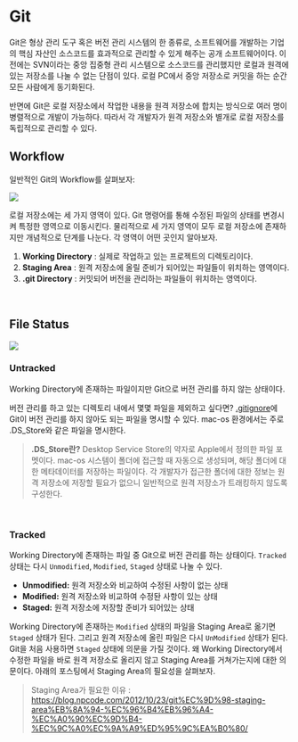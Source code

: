 # Git

Git은 형상 관리 도구 혹은 버전 관리 시스템의 한 종류로, 소프트웨어를 개발하는 기업의 핵심 자산인 소스코드를 효과적으로 관리할 수 있게 해주는 공개 소프트웨어이다. 이전에는 SVN이라는 중앙 집중형 관리 시스템으로 소스코드를 관리했지만 로컬과 원격에 있는 저장소를 나눌 수 없는 단점이 있다. 로컬 PC에서 중앙 저장소로 커밋을 하는 순간 모든 사람에게 동기화된다.

반면에 Git은 로컬 저장소에서 작업한 내용을 원격 저장소에 합치는 방식으로 여러 명이 병렬적으로 개발이 가능하다. 따라서 각 개발자가 원격 저장소와 별개로 로컬 저장소를 독립적으로 관리할 수 있다.

## Workflow

일반적인 Git의 Workflow를 살펴보자:

<img src="https://user-images.githubusercontent.com/61190690/168989164-1fafbe59-ac0c-4672-9d84-b63ac2aecf29.png">

로컬 저장소에는 세 가지 영역이 있다. Git 명령어를 통해 수정된 파일의 상태를 변경시켜 특정한 영역으로 이동시킨다. 물리적으로 세 가지 영역이 모두 로컬 저장소에 존재하지만 개념적으로 단계를 나눈다. 각 영역이 어떤 곳인지 알아보자.

1. **Working Directory** : 실제로 작업하고 있는 프로젝트의 디렉토리이다.
2. **Staging Area** : 원격 저장소에 올릴 준비가 되어있는 파일들이 위치하는 영역이다.
3. **.git Directory** : 커밋되어 버전을 관리하는 파일들이 위치하는 영역이다.

&nbsp;
## File Status

<img src="https://user-images.githubusercontent.com/61190690/168988580-0337bc6b-b60d-437e-a9a3-66a79fba921f.png">

### Untracked

Working Directory에 존재하는 파일이지만 Git으로 버전 관리를 하지 않는 상태이다.

버전 관리를 하고 있는 디렉토리 내에서 몇몇 파일을 제외하고 싶다면? [.gitignore](./gitignore.md)에 Git이 버전 관리를 하지 않아도 되는 파일을 명시할 수 있다. mac-os 환경에서는 주로 .DS_Store와 같은 파일을 명시한다.

> **.DS_Store란?** Desktop Service Store의 약자로 Apple에서 정의한 파일 포멧이다. mac-os 시스템이 폴더에 접근할 때 자동으로 생성되며, 해당 폴더에 대한 메타데이터를 저장하는 파일이다. 각 개발자가 접근한 폴더에 대한 정보는 원격 저장소에 저장할 필요가 없으니 일반적으로 원격 저장소가 트래킹하지 않도록 구성한다.

&nbsp;

### Tracked

Working Directory에 존재하는 파일 중 Git으로 버전 관리를 하는 상태이다. `Tracked` 상태는 다시 `Unmodified`, `Modified`, `Staged` 상태로 나눌 수 있다. 

- **Unmodified:** 원격 저장소와 비교하여 수정된 사항이 없는 상태   
- **Modified:** 원격 저장소와 비교하여 수정돤 사항이 있는 상태   
- **Staged:** 원격 저장소에 저장할 준비가 되어있는 상태

Working Directory에 존재하는 `Modified` 상태의 파일을 Staging Area로 옮기면 `Staged` 상태가 된다. 그리고 원격 저장소에 올린 파일은 다시 `UnModified` 상태가 된다. Git을 처음 사용하면 `Staged` 상태에 의문을 가질 것이다. 왜 Working Directory에서 수정한 파일을 바로 원격 저장소로 올리지 않고 Staging Area를 거쳐가는지에 대한 의문이다. 아래의 포스팅에서 Staging Area의 필요성을 살펴보자.

> Staging Area가 필요한 이유 : https://blog.npcode.com/2012/10/23/git%EC%9D%98-staging-area%EB%8A%94-%EC%96%B4%EB%96%A4-%EC%A0%90%EC%9D%B4-%EC%9C%A0%EC%9A%A9%ED%95%9C%EA%B0%80/
